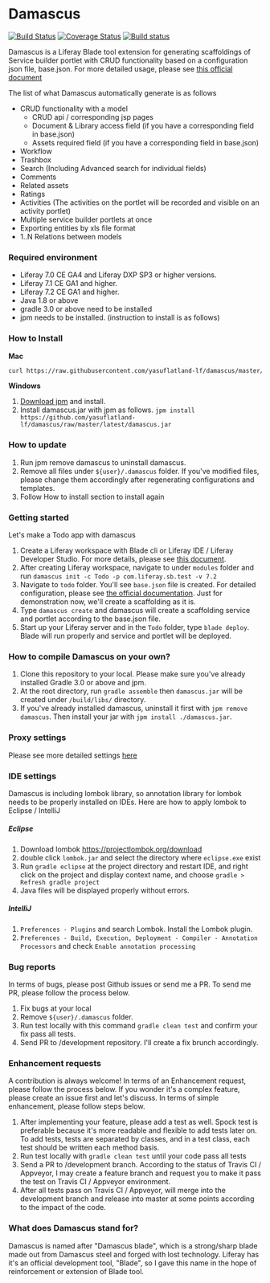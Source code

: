# Damascus

[![Build Status](https://travis-ci.org/yasuflatland-lf/damascus.svg?branch=master)](https://travis-ci.org/yasuflatland-lf/damascus)
[![Coverage Status](https://coveralls.io/repos/github/yasuflatland-lf/damascus/badge.svg?branch=master)](https://coveralls.io/github/yasuflatland-lf/damascus?branch=master)
[![Build status](https://ci.appveyor.com/api/projects/status/qqpdw6drt8w07ljp?svg=true)](https://ci.appveyor.com/project/yasuflatland-lf/damascus)

Damascus is a Liferay Blade tool extension for generating scaffoldings of Service builder portlet with CRUD functionality based on a configuration json file, base.json. For more detailed usage, please see [this official document](https://yasuflatland-lf.github.io/damascus-doc/)

The list of what Damascus automatically generate is as follows
* CRUD functionality with a model
    * CRUD api / corresponding jsp pages
    * Document & Library access field (if you have a corresponding field in base.json)
    * Assets required field (if you have a corresponding field in base.json)
* Workflow
* Trashbox
* Search (Including Advanced search for individual fields)
* Comments
* Related assets
* Ratings
* Activities (The activities on the portlet will be recorded and visible on an activity portlet)
* Multiple service builder portlets at once
* Exporting entities by xls file format
* 1..N Relations between models

### Required environment
* Liferay 7.0 CE GA4 and Liferay DXP SP3 or higher versions.
* Liferay 7.1 CE GA1 and higher.
* Liferay 7.2 CE GA1 and higher.
* Java 1.8 or above
* gradle 3.0 or above need to be installed
* jpm needs to be installed. (instruction to install is as follows)

### How to Install

**Mac**
```bash
curl https://raw.githubusercontent.com/yasuflatland-lf/damascus/master/installers/global | sudo sh
```

**Windows**
1. [Download jpm](https://raw.githubusercontent.com/jpm4j/jpm4j.installers/master/dist/jpm-setup.exe) and install.
2. Install damascus.jar with jpm as follows. ```jpm install https://github.com/yasuflatland-lf/damascus/raw/master/latest/damascus.jar```

### How to update
1. Run jpm remove damascus to uninstall damascus.
2. Remove all files under ```${user}/.damascus``` folder. If you've modified files, please change them accordingly after regenerating configurations and templates.
3. Follow How to install section to install again

### Getting started
Let's make a Todo app with damascus
1. Create a Liferay workspace with Blade cli or Liferay IDE / Liferay Developer Studio. For more details, please see [this document](https://dev.liferay.com/de/develop/tutorials/-/knowledge_base/7-1/blade-cli).
2. After creating Liferay workspace, navigate to under ```modules``` folder and run ```damascus init -c Todo -p com.liferay.sb.test -v 7.2```
3. Navigate to ```todo``` folder. You'll see ```base.json``` file is created. For detailed configuration, please see [the official documentation](https://yasuflatland-lf.github.io/damascus-doc/). Just for demonstration now, we'll create a scaffolding as it is.
4. Type ```damascus create``` and damascus will create a scaffolding service and portlet according to the base.json file.
5. Start up your Liferay server and in the ```Todo``` folder, type ```blade deploy```. Blade will run properly and service and portlet will be deployed.

### How to compile Damascus on your own?
1. Clone this repository to your local. Please make sure you've already installed Gradle 3.0 or above and jpm.
2. At the root directory, run ```gradle assemble``` then ```damascus.jar``` will be created under ```/build/libs/``` directory.
3. If you've already installed damascus, uninstall it first with ```jpm remove damascus```. Then install your jar with ```jpm install ./damascus.jar```.

### Proxy settings
Please see more detailed settings [here](https://github.com/yasuflatland-lf/damascus/wiki/4.-Proxy-settings)

### IDE settings
Damascus is including lombok library, so annotation library for lombok needs to be properly installed on IDEs. Here are how to apply lombok to Eclipse / IntelliJ
##### Eclipse
1. Download lombok https://projectlombok.org/download
2. double click ```lombok.jar``` and select the directory where ```eclipse.exe``` exist
3. Run ```gradle eclipse``` at the project directory and restart IDE, and right click on the project and display context name, and choose ```gradle > Refresh gradle project```
4. Java files will be displayed properly without errors.
##### IntelliJ
1. ```Preferences - Plugins``` and search Lombok. Install the Lombok plugin.
2. ```Preferences - Build, Execution, Deployment - Compiler - Annotation Processors``` and check ```Enable annotation processing```

### Bug reports
In terms of bugs, please post Github issues or send me a PR. To send me PR, please follow the process below.
1. Fix bugs at your local
2. Remove ```${user}/.damascus``` folder.
3. Run test locally with this command ```gradle clean test``` and confirm your fix pass all tests.
4. Send PR to /development repository. I'll create a fix brunch accordingly.

### Enhancement requests
A contribution is always welcome! In terms of an Enhancement request, please follow the process below. If you wonder it's a complex feature, please create an issue first and let's discuss. In terms of simple enhancement, please follow steps below.

1. After implementing your feature, please add a test as well. Spock test is preferable because it's more readable and flexible to add tests later on. To add tests, tests are separated by classes, and in a test class, each test should be written each method basis.
2. Run test locally with ```gradle clean test``` until your code pass all tests
3. Send a PR to /development branch. According to the status of Travis CI / Appveyor, I may create a feature branch and request you to make it pass the test on Travis CI / Appveyor environment.
4. After all tests pass on Travis CI / Appveyor, will merge into the development branch and release into master at some points according to the impact of the code.

### What does Damascus stand for?
Damascus is named after "Damascus blade", which is a strong/sharp blade made out from Damascus steel and forged with lost technology. Liferay has it's an official development tool, "Blade", so I gave this name in the hope of reinforcement or extension of Blade tool.
